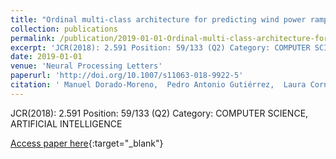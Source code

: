 ```yaml
---
title: "Ordinal multi-class architecture for predicting wind power ramp events based on reservoir computing"
collection: publications
permalink: /publication/2019-01-01-Ordinal-multi-class-architecture-for-predicting-wind-power-ramp-events-based-on-reservoir-computing
excerpt: 'JCR(2018): 2.591 Position: 59/133 (Q2) Category: COMPUTER SCIENCE, ARTIFICIAL INTELLIGENCE'
date: 2019-01-01
venue: 'Neural Processing Letters'
paperurl: 'http://doi.org/10.1007/s11063-018-9922-5'
citation: ' Manuel Dorado-Moreno,  Pedro Antonio Gutiérrez,  Laura Cornejo-Bueno,  Luis Prieto,  Sancho Salcedo-Sanz,  César Hervás-Martínez, &quot;Ordinal multi-class architecture for predicting wind power ramp events based on reservoir computing.&quot; Neural Processing Letters, Vol. Accepted on 2018/09/19, 2019.'
---
```

JCR(2018): 2.591 Position: 59/133 (Q2) Category: COMPUTER SCIENCE, ARTIFICIAL INTELLIGENCE

[Access paper here](http://doi.org/10.1007/s11063-018-9922-5){:target="_blank"}
